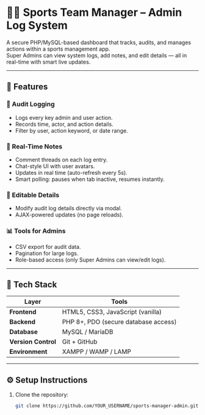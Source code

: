# 🏃‍♂️ Sports Team Manager – Admin Log System

A secure PHP/MySQL-based dashboard that tracks, audits, and manages actions within a sports management app.  
Super Admins can view system logs, add notes, and edit details — all in real-time with smart live updates.

---

## 🚀 Features

### 🧾 Audit Logging
- Logs every key admin and user action.
- Records time, actor, and action details.
- Filter by user, action keyword, or date range.

### 💬 Real-Time Notes
- Comment threads on each log entry.
- Chat-style UI with user avatars.
- Updates in real time (auto-refresh every 5s).
- Smart polling: pauses when tab inactive, resumes instantly.

### 📝 Editable Details
- Modify audit log details directly via modal.
- AJAX-powered updates (no page reloads).

### 📊 Tools for Admins
- CSV export for audit data.
- Pagination for large logs.
- Role-based access (only Super Admins can view/edit logs).

---

## 🧱 Tech Stack

| Layer | Tools |
|-------|-------|
| **Frontend** | HTML5, CSS3, JavaScript (vanilla) |
| **Backend** | PHP 8+, PDO (secure database access) |
| **Database** | MySQL / MariaDB |
| **Version Control** | Git + GitHub |
| **Environment** | XAMPP / WAMP / LAMP |

---

## ⚙️ Setup Instructions

1. Clone the repository:
   ```bash
   git clone https://github.com/YOUR_USERNAME/sports-manager-admin.git
